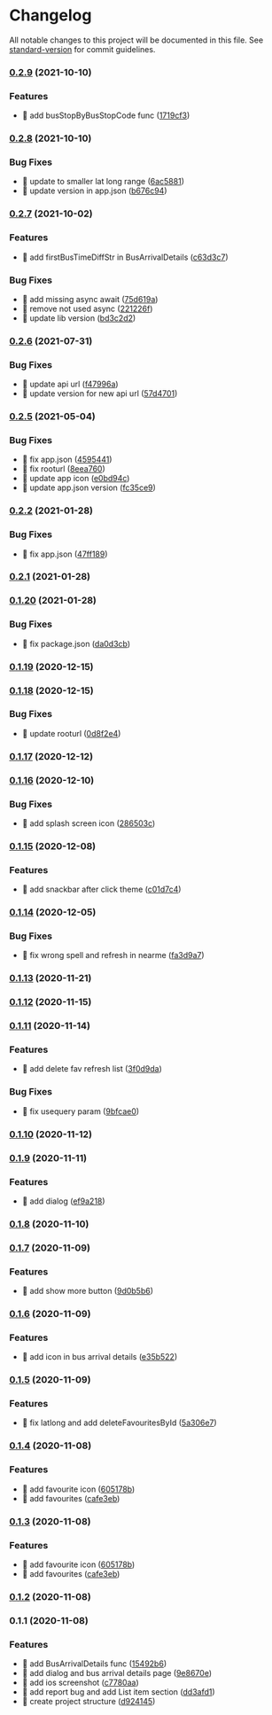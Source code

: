 # Changelog

All notable changes to this project will be documented in this file. See [standard-version](https://github.com/conventional-changelog/standard-version) for commit guidelines.

### [0.2.9](https://github.com/yeukfei02/singapore-bus-arrival-app/compare/v0.2.8...v0.2.9) (2021-10-10)


### Features

* 🎸 add busStopByBusStopCode func ([1719cf3](https://github.com/yeukfei02/singapore-bus-arrival-app/commit/1719cf3b6b972345373518abd53e713177b7fbbb))

### [0.2.8](https://github.com/yeukfei02/singapore-bus-arrival-app/compare/v0.2.7...v0.2.8) (2021-10-10)


### Bug Fixes

* 🐛 update to smaller lat long range ([6ac5881](https://github.com/yeukfei02/singapore-bus-arrival-app/commit/6ac5881babc704432646d0694b86d250ad066a56))
* 🐛 update version in app.json ([b676c94](https://github.com/yeukfei02/singapore-bus-arrival-app/commit/b676c940e3595f62b6b2da7d53da7e446022637f))

### [0.2.7](https://github.com/yeukfei02/singapore-bus-arrival-app/compare/v0.2.6...v0.2.7) (2021-10-02)


### Features

* 🎸 add firstBusTimeDiffStr in BusArrivalDetails ([c63d3c7](https://github.com/yeukfei02/singapore-bus-arrival-app/commit/c63d3c7033fce362e860c1e864efc6f4e9a60bfe))


### Bug Fixes

* 🐛 add missing async await ([75d619a](https://github.com/yeukfei02/singapore-bus-arrival-app/commit/75d619a5c5cb5361104a612f1d979378f05319b1))
* 🐛 remove not used async ([221226f](https://github.com/yeukfei02/singapore-bus-arrival-app/commit/221226f2f09012434530b12c4159723bb0b7e0b8))
* 🐛 update lib version ([bd3c2d2](https://github.com/yeukfei02/singapore-bus-arrival-app/commit/bd3c2d26e1c2c35cd5e5ea3b080543622604754a))

### [0.2.6](https://github.com/yeukfei02/singapore-bus-arrival-app/compare/v0.2.5...v0.2.6) (2021-07-31)


### Bug Fixes

* 🐛 update api url ([f47996a](https://github.com/yeukfei02/singapore-bus-arrival-app/commit/f47996afe0661cc63854f9ca16164eb0ea4abad7))
* 🐛 update version for new api url ([57d4701](https://github.com/yeukfei02/singapore-bus-arrival-app/commit/57d47018557a29e727c6dfe8e3b19c240477cef4))

### [0.2.5](https://github.com/yeukfei02/singapore-bus-arrival-app/compare/v0.2.2...v0.2.5) (2021-05-04)


### Bug Fixes

* 🐛 fix app.json ([4595441](https://github.com/yeukfei02/singapore-bus-arrival-app/commit/459544198b0d2f62efd763cd9bb7069bf90d430c))
* 🐛 fix rooturl ([8eea760](https://github.com/yeukfei02/singapore-bus-arrival-app/commit/8eea7609cbcee76c85051560b6b3061b884e7fe7))
* 🐛 update app icon ([e0bd94c](https://github.com/yeukfei02/singapore-bus-arrival-app/commit/e0bd94cce9cdefc4b41c5c1ee3358ef603de4869))
* 🐛 update app.json version ([fc35ce9](https://github.com/yeukfei02/singapore-bus-arrival-app/commit/fc35ce909c70789bbd34b7e9770fce26e91ae4a1))

### [0.2.2](https://github.com/yeukfei02/singapore-bus-arrival-app/compare/v0.2.1...v0.2.2) (2021-01-28)


### Bug Fixes

* 🐛 fix app.json ([47ff189](https://github.com/yeukfei02/singapore-bus-arrival-app/commit/47ff189cb554dacb41c447cc972f85192ea19ba3))

### [0.2.1](https://github.com/yeukfei02/singapore-bus-arrival-app/compare/v0.1.20...v0.2.1) (2021-01-28)

### [0.1.20](https://github.com/yeukfei02/singapore-bus-arrival-app/compare/v0.1.19...v0.1.20) (2021-01-28)


### Bug Fixes

* 🐛 fix package.json ([da0d3cb](https://github.com/yeukfei02/singapore-bus-arrival-app/commit/da0d3cb94c2ed6ad1b8056846335427283b44f5a))

### [0.1.19](https://github.com/yeukfei02/singapore-bus-arrival-app/compare/v0.1.18...v0.1.19) (2020-12-15)

### [0.1.18](https://github.com/yeukfei02/singapore-bus-arrival-app/compare/v0.1.17...v0.1.18) (2020-12-15)


### Bug Fixes

* 🐛 update rooturl ([0d8f2e4](https://github.com/yeukfei02/singapore-bus-arrival-app/commit/0d8f2e412b3378ab112df039e69363b272f09bc4))

### [0.1.17](https://github.com/yeukfei02/singapore-bus-arrival-app/compare/v0.1.16...v0.1.17) (2020-12-12)

### [0.1.16](https://github.com/yeukfei02/singapore-bus-arrival-app/compare/v0.1.15...v0.1.16) (2020-12-10)


### Bug Fixes

* 🐛 add splash screen icon ([286503c](https://github.com/yeukfei02/singapore-bus-arrival-app/commit/286503cef2652d159117b87d4da99fe949b8fd18))

### [0.1.15](https://github.com/yeukfei02/singapore-bus-arrival-app/compare/v0.1.14...v0.1.15) (2020-12-08)


### Features

* 🎸 add snackbar after click theme ([c01d7c4](https://github.com/yeukfei02/singapore-bus-arrival-app/commit/c01d7c4bd80cff3cd3884b32680a5ac81b5bbefe))

### [0.1.14](https://github.com/yeukfei02/singapore-bus-arrival-app/compare/v0.1.13...v0.1.14) (2020-12-05)


### Bug Fixes

* 🐛 fix wrong spell and refresh in nearme ([fa3d9a7](https://github.com/yeukfei02/singapore-bus-arrival-app/commit/fa3d9a7244c7b8db5332e664b0e08a6e17398d12))

### [0.1.13](https://github.com/yeukfei02/singapore-bus-arrival-app/compare/v0.1.12...v0.1.13) (2020-11-21)

### [0.1.12](https://github.com/yeukfei02/singapore-bus-arrival-app/compare/v0.1.11...v0.1.12) (2020-11-15)

### [0.1.11](https://github.com/yeukfei02/singapore-bus-arrival-app/compare/v0.1.10...v0.1.11) (2020-11-14)


### Features

* 🎸 add delete fav refresh list ([3f0d9da](https://github.com/yeukfei02/singapore-bus-arrival-app/commit/3f0d9da90cd9968760deecb10de6de72e5157f5e))


### Bug Fixes

* 🐛 fix usequery param ([9bfcae0](https://github.com/yeukfei02/singapore-bus-arrival-app/commit/9bfcae0be3d71fba8388d17c59e0285bbbcc9557))

### [0.1.10](https://github.com/yeukfei02/singapore-bus-arrival-app/compare/v0.1.9...v0.1.10) (2020-11-12)

### [0.1.9](https://github.com/yeukfei02/singapore-bus-arrival-app/compare/v0.1.8...v0.1.9) (2020-11-11)


### Features

* 🎸 add dialog ([ef9a218](https://github.com/yeukfei02/singapore-bus-arrival-app/commit/ef9a218829ff65b72a8a35bd305a7b1137218c72))

### [0.1.8](https://github.com/yeukfei02/singapore-bus-arrival-app/compare/v0.1.7...v0.1.8) (2020-11-10)

### [0.1.7](https://github.com/yeukfei02/singapore-bus-arrival-app/compare/v0.1.6...v0.1.7) (2020-11-09)


### Features

* 🎸 add show more button ([9d0b5b6](https://github.com/yeukfei02/singapore-bus-arrival-app/commit/9d0b5b64c9543619f12f3d7007a552cf8e1aa09e))

### [0.1.6](https://github.com/yeukfei02/singapore-bus-arrival-app/compare/v0.1.5...v0.1.6) (2020-11-09)


### Features

* 🎸 add icon in bus arrival details ([e35b522](https://github.com/yeukfei02/singapore-bus-arrival-app/commit/e35b522c46b889aecd7fec1efacef89b175794f9))

### [0.1.5](https://github.com/yeukfei02/singapore-bus-arrival-app/compare/v0.1.4...v0.1.5) (2020-11-09)


### Features

* 🎸 fix latlong and add deleteFavouritesById ([5a306e7](https://github.com/yeukfei02/singapore-bus-arrival-app/commit/5a306e77890bdbe5ff35a3dcea73a4c886008d12))

### [0.1.4](https://github.com/yeukfei02/singapore-bus-arrival-app/compare/v0.1.2...v0.1.4) (2020-11-08)


### Features

* 🎸 add favourite icon ([605178b](https://github.com/yeukfei02/singapore-bus-arrival-app/commit/605178bdf391de4d3b049b8d74fe57b747808006))
* 🎸 add favourites ([cafe3eb](https://github.com/yeukfei02/singapore-bus-arrival-app/commit/cafe3ebfe018a9c3be00f2c4b36346a42a083da8))

### [0.1.3](https://github.com/yeukfei02/singapore-bus-arrival-app/compare/v0.1.2...v0.1.3) (2020-11-08)


### Features

* 🎸 add favourite icon ([605178b](https://github.com/yeukfei02/singapore-bus-arrival-app/commit/605178bdf391de4d3b049b8d74fe57b747808006))
* 🎸 add favourites ([cafe3eb](https://github.com/yeukfei02/singapore-bus-arrival-app/commit/cafe3ebfe018a9c3be00f2c4b36346a42a083da8))

### [0.1.2](https://github.com/yeukfei02/singapore-bus-arrival-app/compare/v0.1.1...v0.1.2) (2020-11-08)

### 0.1.1 (2020-11-08)


### Features

* 🎸 add BusArrivalDetails func ([15492b6](https://github.com/yeukfei02/singapore-bus-arrival-app/commit/15492b6da2a7d3c7f63d549b1526bff06b9143ca))
* 🎸 add dialog and bus arrival details page ([9e8670e](https://github.com/yeukfei02/singapore-bus-arrival-app/commit/9e8670edb82ebcc6244e58d535b967d78623fbb4))
* 🎸 add ios screenshot ([c7780aa](https://github.com/yeukfei02/singapore-bus-arrival-app/commit/c7780aa6d1728b45b4b68e4497fae25772cbc0b8))
* 🎸 add report bug and add List item section ([dd3afd1](https://github.com/yeukfei02/singapore-bus-arrival-app/commit/dd3afd18a4575e58598c5106f72a3d61907e7ceb))
* 🎸 create project structure ([d924145](https://github.com/yeukfei02/singapore-bus-arrival-app/commit/d924145e2beb9a843cbf6d32c2a2621ca3cf149a))
